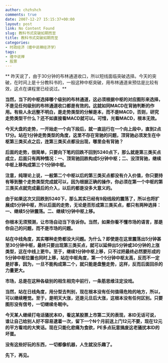 ```yaml
---
author: chzhshch
comments: true
date: 2007-12-27 15:15:37+00:00
layout: post
link: No Content Found
slug: 教科书式突破如期而至
title: 教科书式突破如期而至
categories:
- 时政经济（缠中说禅经济学）
tags:
- 缠中说禅
- 股票
---
```


			

** 昨天说了，由于30分钟的布林通道收口，所以短线面临突破选择。今天的突破，在时间上是十分教科书的，一般这种中枢突破，用布林通道来预估是比较有效，这点在课程里已经说过。**

**当然，当下的中枢选择哪个级别的布林通道，这必须根据中枢的对应图形来选择，不是见任何级别的布林通道收口都是有效的。这就如同MACD在背驰判断的作用。有些人永远整不明白，是走势类型的分解是本，而不是MACD，否则，研究走势类型干什么？还不如直接看MACD就可以。可惜，光看MACD，根本无效。**

**今天大盘的走势，一开始走一个向下段后，就一直运行在一个向上段中，直到2点17分。站在1分钟走势类型的角度，这里不存在背驰的问题，顶背驰必须发生在中枢第三类买点之后，连第三类买点都没出现，哪里会有背驰？**

**后面的走势，很简单，只要向下笔的回跌不回到5240点下，那么就是第三类买点成立，后面只有两种情况：一、顶背驰回跌构成5分钟中枢；二、没顶背驰，继续中枢上移构成第三个1分钟中枢。**

**注意，纯理论上说，一般第二个中枢以后的第三类买点都没有介入价值，你只要持有等到整个走势类型完成就可以，因为根据正确的操作，你必须在第一个中枢的第三类买点就完成最后的介入，以后的都是没多大意义的。**

**由于如果这次又回跌到5240下，那么其实已经有9段线段的震荡了，所以也将扩展成5分钟中枢，所以后面的走势，无论是否形成第三类买点，都只有两种选择：一、继续5分钟震荡。二、继续1分钟中枢上移。**

**你根本无须预测，让市场自动当下告诉你。当然，如果你看不懂市场的语言，那是你自己的问题，而不是市场的问题。**

**站在中线角度，其实哪种走势都没大问题。为什么？即使是在这里震荡出5分钟甚至30分钟中枢，最终只要出现第三类买点，就可以延伸出5分钟或30分钟的上涨类型，这在中线上更牛。至于，继续1分钟中枢上移，只不过把最终必然要形成的5分钟中枢位置也同时上移，站在中枢角度，第一个5分钟中枢太高，反而不一定是好事，因为，一旦不能构成第二个，就只能是盘整走势，这样，反而后面回杀的力量更大。**

**市场，总是在这种各级别的相生相克中前行，一条筋思维注定没戏。**

**当然，站在日线角度，用分型去判别，现在根本没有任何值得危险的地方，所以，可以继续睡觉。至于，是明天大涨，还是元旦后大涨，这根本没有任何区别。只要图形没有信号，一切继续冬眠中。**

**今天某人继续打电话骚扰本ID，看这某股票上市第二天的表现，本ID无话可说，谁让自己给别人好不容易逮着一次，留下一个N个月前送上门12元不要，现在12元的平方看戏的大笑话。现在只能化悲痛为食欲，PE多点玩意搞废这老骚扰本ID的坏蛋。**

**没有这些好玩的东西，一切都像机器，人生就没乐趣了。**

**先下，再见。**
